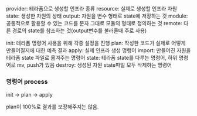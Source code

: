 
provider: 테라폼으로 생성할 인프라 종류
resource: 실제로 생성할 인프라 자원
state: 생성한 자원의 상태
output: 자원을 변수 형태로 state에 저장하는 것
module: 공통적으로 활용할 수 있는 코드를 문자 그대로 모듈의 형태로 정의하는 것 
remote: 다른 경로의 state를 참조하는 것(output변수를 불러올때 주로 사용)

init: 테라폼 명령어 사용을 위해 각종 설정을 진행
plan: 작성한 코드가 실제로 어떻게 만들어질지에 대한 예측 결과
apply: 실제 인프라 생성 명령어
import: 만들어진 자원을 테라폼 state 파일로 옮겨주는 명령어
state: 테라폼 state를 다루는 명령어, 하위 명령어로 mv, push가 있음
destroy: 생성된 자원 state파일 모두 삭제하는 명령어

### 명령어 process
init -> plan -> apply

plan이 100%로 결과를 보장해주지는 않음.
 